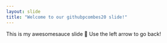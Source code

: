 ```yaml
---
layout: slide
title: "Welcome to our githubpcombes20 slide!"
---
```

This is my awesomesauce slide :tada:
Use the left arrow to go back!
